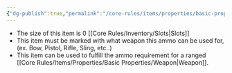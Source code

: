 ```yaml
---
{"dg-publish":true,"permalink":"/core-rules/items/properties/basic-properties/ammo/"}
---
```


- The size of this item is 0 [[Core Rules/Inventory/Slots\|Slots]]
- This item must be marked with what weapon this ammo can be used for, (ex. Bow, Pistol, Rifle, Sling, etc..)
- This item can be used to fulfill the ammo requirement for a ranged [[Core Rules/Items/Properties/Basic Properties/Weapon\|Weapon]].